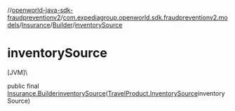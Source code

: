 //[openworld-java-sdk-fraudpreventionv2](../../../../index.md)/[com.expediagroup.openworld.sdk.fraudpreventionv2.models](../../index.md)/[Insurance](../index.md)/[Builder](index.md)/[inventorySource](inventory-source.md)

# inventorySource

[JVM]\

public final [Insurance.Builder](index.md)[inventorySource](inventory-source.md)([TravelProduct.InventorySource](../../-travel-product/-inventory-source/index.md)inventorySource)
